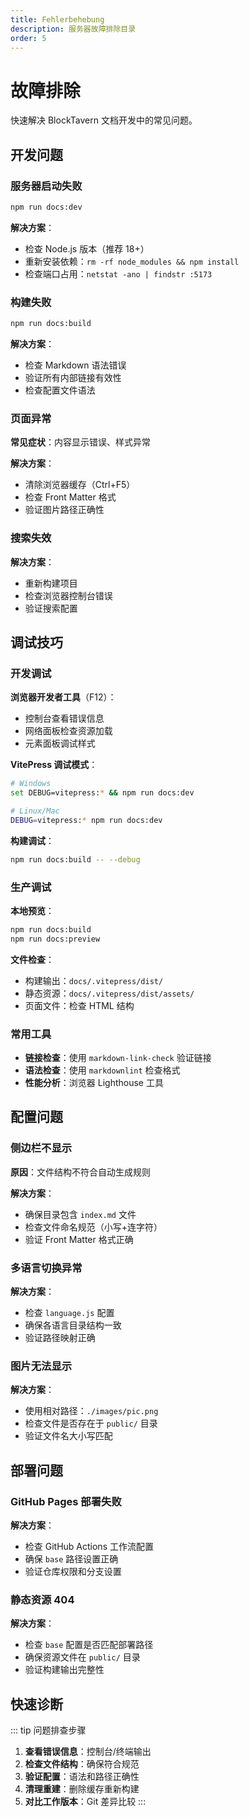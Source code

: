 ```yaml
---
title: Fehlerbehebung
description: 服务器故障排除目录
order: 5
---
```


# 故障排除

快速解决 BlockTavern 文档开发中的常见问题。

## 开发问题

### 服务器启动失败

```bash
npm run docs:dev
```

**解决方案**：
- 检查 Node.js 版本（推荐 18+）
- 重新安装依赖：`rm -rf node_modules && npm install`
- 检查端口占用：`netstat -ano | findstr :5173`

### 构建失败

```bash
npm run docs:build
```

**解决方案**：
- 检查 Markdown 语法错误
- 验证所有内部链接有效性
- 检查配置文件语法

### 页面异常

**常见症状**：内容显示错误、样式异常

**解决方案**：
- 清除浏览器缓存（Ctrl+F5）
- 检查 Front Matter 格式
- 验证图片路径正确性

### 搜索失效

**解决方案**：
- 重新构建项目
- 检查浏览器控制台错误
- 验证搜索配置

## 调试技巧

### 开发调试

**浏览器开发者工具**（F12）：
- 控制台查看错误信息
- 网络面板检查资源加载
- 元素面板调试样式

**VitePress 调试模式**：
```bash
# Windows
set DEBUG=vitepress:* && npm run docs:dev

# Linux/Mac
DEBUG=vitepress:* npm run docs:dev
```

**构建调试**：
```bash
npm run docs:build -- --debug
```

### 生产调试

**本地预览**：
```bash
npm run docs:build
npm run docs:preview
```

**文件检查**：
- 构建输出：`docs/.vitepress/dist/`
- 静态资源：`docs/.vitepress/dist/assets/`
- 页面文件：检查 HTML 结构

### 常用工具

- **链接检查**：使用 `markdown-link-check` 验证链接
- **语法检查**：使用 `markdownlint` 检查格式
- **性能分析**：浏览器 Lighthouse 工具

## 配置问题

### 侧边栏不显示

**原因**：文件结构不符合自动生成规则

**解决方案**：
- 确保目录包含 `index.md` 文件
- 检查文件命名规范（小写+连字符）
- 验证 Front Matter 格式正确

### 多语言切换异常

**解决方案**：
- 检查 `language.js` 配置
- 确保各语言目录结构一致
- 验证路径映射正确

### 图片无法显示

**解决方案**：
- 使用相对路径：`./images/pic.png`
- 检查文件是否存在于 `public/` 目录
- 验证文件名大小写匹配

## 部署问题

### GitHub Pages 部署失败

**解决方案**：
- 检查 GitHub Actions 工作流配置
- 确保 `base` 路径设置正确
- 验证仓库权限和分支设置

### 静态资源 404

**解决方案**：
- 检查 `base` 配置是否匹配部署路径
- 确保资源文件在 `public/` 目录
- 验证构建输出完整性

## 快速诊断

::: tip 问题排查步骤
1. **查看错误信息**：控制台/终端输出
2. **检查文件结构**：确保符合规范
3. **验证配置**：语法和路径正确性
4. **清理重建**：删除缓存重新构建
5. **对比工作版本**：Git 差异比较
:::

<Contributors />

<GitHistoryInformation />